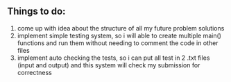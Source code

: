 ## Things to do:
1. come up with idea about the structure of all my future problem solutions
2. implement simple testing system, so i will able to create multiple main() functions and run them without needing to comment the code in other files
3. implement auto checking the tests, so i can put all test in 2 .txt files (input and output) and this system will check my submission for correctness